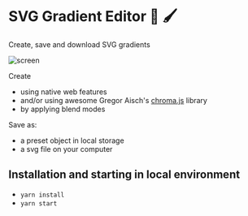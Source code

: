 # SVG Gradient Editor 🌈 🖌

Create, save and download SVG gradients

![screen](./demo/demo.gif)

Create
- using native web features
- and/or using awesome Gregor Aisch's [chroma.js](https://github.com/gka/chroma.js) library
- by applying blend modes

Save as:
- a preset object in local storage
- a svg file on your computer

## Installation and starting in local environment

- `yarn install`
- `yarn start`
